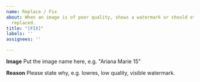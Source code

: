 ```yaml
---
name: Replace / Fix
about: When an image is of poor quality, shows a watermark or should otherwise be
  replaced.
title: "[FIX]"
labels: ''
assignees: ''

---
```


**Image**
Put the image name here, e.g. "Ariana Marie 15"

**Reason**
Please state why, e.g. lowres, low quality, visible watermark.
